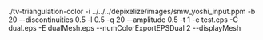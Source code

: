 

./tv-triangulation-color -i ../../../depixelize/images/smw_yoshi_input.ppm -b 20 --discontinuities  0.5  -l 0.5 -q 20 --amplitude 0.5 -t 1  -e test.eps -C dual.eps  -E dualMesh.eps --numColorExportEPSDual 2 --displayMesh

